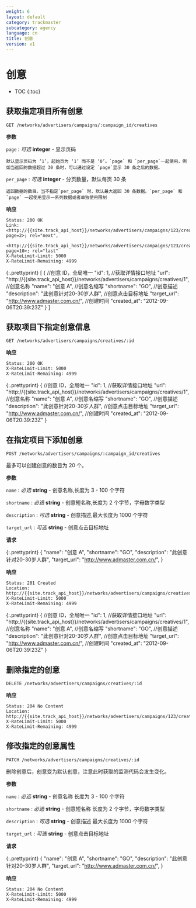 ```yaml
---
weight: 6
layout: default
category: trackmaster
subcategory: agency
language: cn
title: 创意
version: v1
---
```


# 创意

* TOC
{:toc}

## 获取指定项目所有创意

    GET /networks/advertisers/campaigns/:campaign_id/creatives

**参数**

`page`
: _可选_ **integer** - 显示页码

	默认显示页码为 ‘1’，起始页为 ‘1’ 而不是 ‘0’。`page` 和 `per_page`一起使用，例如当返回的数据超过 30 条时，可以通过设定 `page`显示 30 条之后的数据。

`per_page`
: _可选_ **integer** - 分页数量，默认每页 30 条

	返回数据的数目。当不指定`per_page` 时，默认最大返回 30 条数据。`per_page` 和 `page` 一起使用显示一系列数据或者单独使用限制

**响应**

    Status: 200 OK
    Link: <http://{{site.track_api_host}}/networks/advertisers/campaigns/123/creatives?page=2>; rel="next",
          <http://{{site.track_api_host}}/networks/advertisers/campaigns/123/creatives?page=10>; rel="last"
    X-RateLimit-Limit: 5000
    X-RateLimit-Remaining: 4999

{:.prettyprint}
    [
      {
        //创意 ID，全局唯一
        "id": 1,
        //获取详情接口地址
        "url": "http://{{site.track_api_host}}/networks/advertisers/campaigns/creatives/1",
        //创意名称
        "name": "创意 A",
        //创意名缩写
        "shortname": "GO",
        //创意描述
        "description": "此创意针对20-30岁人群",
        //创意点击目标地址
        "target_url": "http://www.admaster.com.cn/",
        //创建时间
        "created_at": "2012-09-06T20:39:23Z"
      }
    ]


## 获取项目下指定创意信息

    GET /networks/advertisers/campaigns/creatives/:id

**响应**

    Status: 200 OK
    X-RateLimit-Limit: 5000
    X-RateLimit-Remaining: 4999

{:.prettyprint}
    {
        //创意 ID，全局唯一
        "id": 1,
        //获取详情接口地址
        "url": "http://{{site.track_api_host}}/networks/advertisers/campaigns/creatives/1",
        //创意名称
        "name": "创意 A",
        //创意名缩写
        "shortname": "GO",
        //创意描述
        "description": "此创意针对20-30岁人群",
        //创意点击目标地址
        "target_url": "http://www.admaster.com.cn/",
        //创建时间
        "created_at": "2012-09-06T20:39:23Z"
    }


## 在指定项目下添加创意

    POST /networks/advertisers/campaigns/:campaign_id/creatives

最多可以创建创意的数目为 20 个。

**参数**

`name`
: _必选_ **string** - 创意名称,长度为 3 - 100 个字符

`shortname`
: _必选_ **string** - 创意短名称,长度为 2 个字节，字母数字类型


`description`
: _可选_ **string** - 创意描述,最大长度为 1000 个字符


`target_url`
: _可选_ **string** - 创意点击目标地址

**请求**

{:.prettyprint}
    {
        "name": "创意 A",
        "shortname": "GO",
        "description": "此创意针对20-30岁人群",
        "target_url": "http://www.admaster.com.cn/",
    }

**响应**

    Status: 201 Created
    Location: http://{{site.track_api_host}}/networks/advertisers/campaigns/creatives/1
    X-RateLimit-Limit: 5000
    X-RateLimit-Remaining: 4999

{:.prettyprint}
    {
        //创意 ID，全局唯一
        "id": 1,
        //获取详情接口地址
        "url": "http://{{site.track_api_host}}/networks/advertisers/campaigns/creatives/1",
        //创意名称
        "name": "创意 A",
        //创意名缩写
        "shortname": "GO",
        //创意描述
        "description": "此创意针对20-30岁人群",
        //创意点击目标地址
        "target_url": "http://www.admaster.com.cn/",
        //创建时间
        "created_at": "2012-09-06T20:39:23Z"
    }

## 删除指定的创意

    DELETE /networks/advertisers/campaigns/creatives/:id

**响应**

    Status: 204 No Content
    Location: http://{{site.track_api_host}}/networks/advertisers/campaigns/123/creatives
    X-RateLimit-Limit: 5000
    X-RateLimit-Remaining: 4999

## 修改指定的创意属性

    PATCH /networks/advertisers/campaigns/creatives/:id

删除创意后，创意变为默认创意，注意此时获取的监测代码会发生变化。

**参数**

`name`
: _必选_ **string** - 创意名称 长度为 3 - 100 个字符

`shortname`
: _必选_ **string** - 创意短名称 长度为 2 个字节，字母数字类型


`description`
: _可选_ **string** - 创意描述 最大长度为 1000 个字符


`target_url`
: _可选_ **string** - 创意点击目标地址

**请求**

{:.prettyprint}
    {
        "name": "创意 A",
        "shortname": "GO",
        "description": "此创意针对20-30岁人群",
        "target_url": "http://www.admaster.com.cn/",
    }

**响应**

    Status: 204 No Content
    X-RateLimit-Limit: 5000
    X-RateLimit-Remaining: 4999

